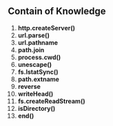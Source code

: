 ## Contain of Knowledge
1. **http.createServer()**
2. **url.parse()**
3. **url.pathname**
4. **path.join**
5. **process.cwd()**
6. **unescape()**
7. **fs.lstatSync()**
8. **path.extname**
9. **reverse**
10. **writeHead()**
11. **fs.createReadStream()**
12. **isDirectory()**
13. **end()**
 
